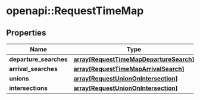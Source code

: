 # openapi::RequestTimeMap


## Properties
Name | Type | Description | Notes
------------ | ------------- | ------------- | -------------
**departure_searches** | [**array[RequestTimeMapDepartureSearch]**](RequestTimeMapDepartureSearch.md) |  | [optional] 
**arrival_searches** | [**array[RequestTimeMapArrivalSearch]**](RequestTimeMapArrivalSearch.md) |  | [optional] 
**unions** | [**array[RequestUnionOnIntersection]**](RequestUnionOnIntersection.md) |  | [optional] 
**intersections** | [**array[RequestUnionOnIntersection]**](RequestUnionOnIntersection.md) |  | [optional] 


